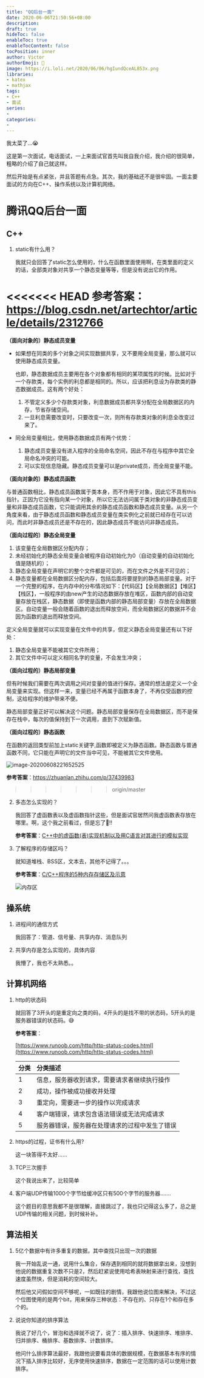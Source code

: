 ```yaml
---
title: "QQ后台一面"
date: 2020-06-06T21:50:56+08:00
description:
draft: true
hideToc: false
enableToc: true
enableTocContent: false
tocPosition: inner
author: Victor
authorEmoji: 👻
image: https://i.loli.net/2020/06/06/hgIundQceAL853x.png
libraries:
- katex
- mathjax
tags:
- C++
- 面试
series:
-
categories:
-
---
```










我太菜了...:sob:

这是第一次面试，电话面试，一上来面试官首先叫我自我介绍，我介绍的很简单，粗略的介绍了自己就这样。

然后开始是有点紧张，并且答题有点急。其次，我的基础还不是很牢固。一面主要面试的方向在C++、操作系统以及计算机网络。

<!--more-->

# 腾讯QQ后台一面



## C++

1. static有什么用？

   我就只会回答了static怎么使用的，什么在函数里面使用啊，在类里面的定义的话，全部类对象对共享一个静态变量等等，但是没有说出它的作用。

<<<<<<< HEAD
   **参考答案**：https://blog.csdn.net/artechtor/article/details/2312766
=======


   **（面向对象的）静态成员变量**

   * 如果想在同类的多个对象之间实现数据共享，又不要用全局变量，那么就可以使用静态成员变量。

     也即，静态数据成员主要用在各个对象都有相同的某项属性的时候。比如对于一个存款类，每个实例的利息都是相同的。所以，应该把利息设为存款类的静态数据成员。这有两个好处：

     1. 不管定义多少个存款类对象，利息数据成员都共享分配在全局数据区的内存，节省存储空间。
     2. 一旦利息需要改变时，只要改变一次，则所有存款类对象的利息全改变过来了。

   * 同全局变量相比，使用静态数据成员有两个优势：

     1. 静态成员变量没有进入程序的全局命名空间，因此不存在与程序中其它全局命名冲突的可能。
     2. 可以实现信息隐藏。静态成员变量可以是private成员，而全局变量不能。

   

   **（面向对象的）静态成员函数**

   与普通函数相比，静态成员函数属于类本身，而不作用于对象，因此它不具有this指针。正因为它没有指向某一个对象，所以它无法访问属于类对象的非静态成员变量和非静态成员函数，它只能调用其余的静态成员函数和静态成员变量。从另一个角度来看，由于静态成员函数和静态成员变量在类实例化之前就已经存在可以访问，而此时非静态成员还是不存在的，因此静态成员不能访问非静态成员。

   **（面向过程的）静态全局变量**

   1. 该变量在全局数据区分配内存；
   2. 未经初始化的静态全局变量会被程序自动初始化为0（自动变量的自动初始化值是随机的）；
   3. 静态全局变量在声明它的整个文件都是可见的，而在文件之外是不可见的； 　
   4. 静态变量都在全局数据区分配内存，包括后面将要提到的静态局部变量。对于一个完整的程序，在内存中的分布情况如下：【代码区】【全局数据区】【堆区】【栈区】，一般程序的由new产生的动态数据存放在堆区，函数内部的自动变量存放在栈区，静态数据（即使是函数内部的静态局部变量）存放在全局数据区。自动变量一般会随着函数的退出而释放空间，而全局数据区的数据并不会因为函数的退出而释放空间。

   

   定义全局变量就可以实现变量在文件中的共享，但定义静态全局变量还有以下好处：

   1. 静态全局变量不能被其它文件所用；
   2. 其它文件中可以定义相同名字的变量，不会发生冲突；

   **（面向过程的）静态局部变量**

   但有时候我们需要在两次调用之间对变量的值进行保存。通常的想法是定义一个全局变量来实现。但这样一来，变量已经不再属于函数本身了，不再仅受函数的控制，这给程序的维护带来不便。

   静态局部变量正好可以解决这个问题。静态局部变量保存在全局数据区，而不是保存在栈中，每次的值保持到下一次调用，直到下次赋新值。

   

   **（面向过程的）静态函数**

   在函数的返回类型前加上static关键字,函数即被定义为静态函数。静态函数与普通函数不同，它只能在声明它的文件当中可见，不能被其它文件使用。

   

   ![image-20200608221652525](https://i.loli.net/2020/06/08/XyQVa8uMBveiCzj.png)

   **参考答案**：https://zhuanlan.zhihu.com/p/37439983
>>>>>>> origin/master

   

   

2. 多态怎么实现的？

   我回答了虚函数表以及虚函数指针这些，但是面试官居然问我虚函数表存放在哪里。啊，这个我之前看过，但是忘了:crystal_ball:!!

   **参考答案**：[C++中的虚函数(表)实现机制以及用C语言对其进行的模拟实现](https://blog.twofei.com/496/)

   

3. 了解程序的存储区吗？

   就知道堆栈、BSS区，文本去，其他不记得了。。。

   **参考答案**：[C/C++程序的5种内存存储区及示意](C/C++程序的5种内存存储区及示意)

   ![内存区](https://i.loli.net/2020/06/06/RepTtPXcYlJzF4h.png)

## 操系统

1. 进程间的通信方式

   我回答了：管道、信号量、共享内存、消息队列

   

2. 共享内存是怎么实现的，具体内容

   我懵了，我也不太熟悉。。

   

## 计算机网络

1. http的状态码

   就回答了3开头的是重定向之类的码，4开头的是找不带的状态码，5开头的是服务器错误的状态码。:sweat_smile:

   **参考答案**：

   [https://www.runoob.com/http/http-status-codes.html](https://www.runoob.com/http/http-status-codes.html)

   | 分类 | 分类描述                                       |
   | :--- | :--------------------------------------------- |
   | 1    | 信息，服务器收到请求，需要请求者继续执行操作   |
   | 2    | 成功，操作被成功接收并处理                     |
   | 3    | 重定向，需要进一步的操作以完成请求             |
   | 4    | 客户端错误，请求包含语法错误或无法完成请求     |
   | 5    | 服务器错误，服务器在处理请求的过程中发生了错误 |

   

2. https的过程，证书有什么用?

   这一块答得不太好......

   

3. TCP三次握手

   这个我说出来了，比较简单

   

4. 客户端UDP传输1000个字节给缓冲区只有500个字节的服务器.......

   这个题目的意思我都不是很理解，直接跳过了，我也只记得这么多了，总之是UDP传输的相关问题，到时候补补。

## 算法相关

1. 5亿个数据中有许多重复的数据，其中查找只出现一次的数据

   我一开始乱说一通，说用什么集合，保存遇到相同的就将数据拿出来，没想到他说的数据重复次数不只是2，然后赶紧说使用哈希表映射来进行查找，查找速度虽然快，但是消耗的空间较大。

   然后他又问假如空间不够呢，一如既往的剧情，我跟他说位图来解决，不过这个位图使用的是两个bit，用来保存三种状态：不存在的、只存在1个和存在多个的。

   

2. 说说你知道的排序算法

   我说了好几个，冒泡和选择就不说了，说了：插入排序、快速排序、堆排序、归并排序、桶排序、基数排序、计数排序。

   他问什么排序算法最好，我跟他说要看具体的数据规模，在数据基本有序的情况下插入排序比较好，无序使用快速排序，数据在一定范围的话可以使用计数排序。

   

